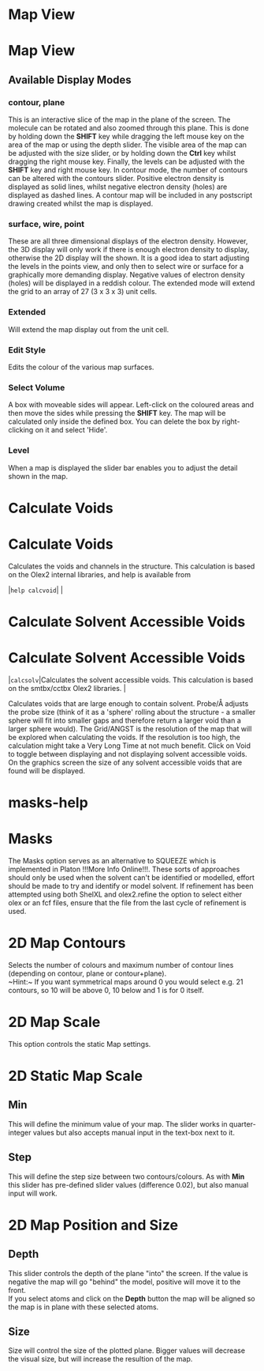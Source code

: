 # Map View

# Map View

## Available Display Modes

### contour, plane
This is an interactive slice of the map in the plane of the screen. The molecule can be rotated and also zoomed through this plane. This is done by holding down the **SHIFT** key while dragging the left mouse key on the area of the map or using the depth slider. The visible area of the map can be adjusted with the size slider, or by holding down the **Ctrl** key whilst dragging the right mouse key. Finally, the levels can be adjusted with the **SHIFT** key and right mouse key. In contour mode, the number of contours can be altered with the contours slider. Positive electron density is displayed as solid lines, whilst negative electron density (holes) are displayed as dashed lines. A contour map will be included in any postscript drawing created whilst the map is displayed.

### surface, wire, point
These are all three dimensional displays of the electron density. However, the 3D display will only work if there is enough electron density to display, otherwise the 2D display will the shown. It is a good idea to start adjusting the levels in the points view, and only then to select wire or surface for a graphically more demanding display. Negative values of electron density (holes) will be displayed in a reddish colour. The extended mode will extend the grid to an array of 27 (3 x 3 x 3) unit cells.

### Extended
Will extend the map display out from the unit cell.

### Edit Style
Edits the colour of the various map surfaces.

### Select Volume
A box with moveable sides will appear. Left-click on the coloured areas and then move the sides while pressing the **SHIFT** key. The map will be calculated only inside the defined box. You can delete the box by right-clicking on it and select 'Hide'.

### Level
When a map is displayed the slider bar enables you to adjust the detail shown in the map.

# Calculate Voids

# Calculate Voids
Calculates the voids and channels in the structure. This calculation is based on the Olex2 internal libraries, and help is available from

|`help calcvoid`| |

# Calculate Solvent Accessible Voids

# Calculate Solvent Accessible Voids
|`calcsolv`|Calculates the solvent accessible voids. This calculation is based on the smtbx/cctbx Olex2 libraries. |


Calculates voids that are large enough to contain solvent. Probe/&Aring; adjusts the probe size (think of it as a 'sphere' rolling about the structure - a smaller sphere will fit into smaller gaps and therefore return a larger void than a larger sphere would). The Grid/ANGST is the resolution of the map that will be explored when calculating the voids. If the resolution is too high, the calculation might take a Very Long Time at not much benefit. Click on Void to toggle between displaying and not displaying solvent accessible voids. On the graphics screen the size of any solvent accessible voids that are found will be displayed.

# masks-help

# Masks
The Masks option serves as an alternative to SQUEEZE which is implemented in Platon !!!More Info Online!!!. These sorts of approaches should only be used when the solvent can't be identified or modelled, effort should be made to try and identify or model solvent. If refinement has been attempted using both ShelXL and olex2.refine the option to select either olex or an fcf files, ensure that the file from the last cycle of refinement is used.

# 2D Map Contours

Selects the number of colours and maximum number of contour lines (depending on contour, plane or contour+plane).<br>
~Hint:~ If you want symmetrical maps around 0 you would select e.g. 21 contours, so 10 will be above 0, 10 below and 1 is for 0 itself. 

# 2D Map Scale

This option controls the static Map settings.

# 2D Static Map Scale

## Min

This will define the minimum value of your map. The slider works in quarter-integer values but also accepts manual input in the text-box next to it.

## Step

This will define the step size between two contours/colours. As with **Min** this slider has pre-defined slider values (difference 0.02), but also manual input will work.

# 2D Map Position and Size

## Depth

This slider controls the depth of the plane "into" the screen. If the value is negative the map will go "behind" the model, positive will move it to the front.<br>
If you select atoms and click on the **Depth** button the map will be aligned so the map is in plane with these selected atoms.

## Size

Size will control the size of the plotted plane. Bigger values will decrease the visual size, but will increase the resultion of the map.